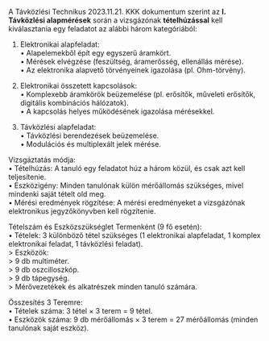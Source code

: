 A Távközlési Technikus 2023.11.21. KKK dokumentum szerint az **I. Távközlési alapmérések** során a vizsgázónak **tételhúzással** kell kiválasztania egy feladatot az alábbi három kategóriából:

1. Elektronikai alapfeladat:   
	•	Alapelemekből épít egy egyszerű áramkört.   
	•	Mérések elvégzése (feszültség, áramerősség, ellenállás mérése).   
	•	Az elektronika alapvető törvényeinek igazolása (pl. Ohm-törvény).   

2. Elektronikai összetett kapcsolások:   
	•	Komplexebb áramkörök beüzemelése (pl. erősítők, műveleti erősítők, digitális kombinációs hálózatok).  
	•	A kapcsolás helyes működésének igazolása mérésekkel.  

3. Távközlési alapfeladat:  
	•	Távközlési berendezések beüzemelése.  
	•	Modulációs és multiplexált jelek mérése.  

Vizsgáztatás módja:  
	•	Tételhúzás: A tanuló egy feladatot húz a három közül, és csak azt kell teljesítenie.  
	•	Eszközigény: Minden tanulónak külön mérőállomás szükséges, mivel mindenki saját tételt old meg.  
	•	Mérési eredmények rögzítése: A mérési eredményeket a vizsgázónak elektronikus jegyzőkönyvben kell rögzítenie.  

Tételszám és Eszközszükséglet Termenként (9 fő esetén):  
	•	Tételek: 3 különböző tétel szükséges (1 elektronikai alapfeladat, 1 komplex elektronikai feladat, 1 távközlési feladat).  
	> Eszközök:  
	> 9 db multiméter.  
	> 9 db oszcilloszkóp.  
	> 9 db tápegység.  
	> Mérővezetékek és alkatrészek minden tanuló számára.  

Összesítés 3 Teremre:  
	•	Tételek száma: 3 tétel × 3 terem = 9 tétel.  
	•	Eszközök száma: 9 db mérőállomás × 3 terem = 27 mérőállomás (minden tanulónak saját eszköz).  
